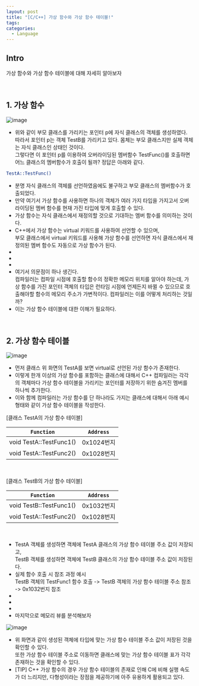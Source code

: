 ```yaml
---
layout: post
title: "[C/C++] 가상 함수와 가상 함수 테이블!"
tags: 
categories:
  - Language
---
```


## Intro
가상 함수와 가상 함수 테이블에 대해 자세히 알아보자

<br/>

## 1. 가상 함수

![image](https://user-images.githubusercontent.com/51254582/173246548-525495b1-d66c-405b-93b5-28cf2bdbf3ce.png)

 - 위와 같이 부모 클래스를 가리키는 포인터 p에 자식 클래스의 객체를 생성하였다. <br/> 따라서 포인터 p는 객체 TestB를 가리키고 있다. 몸체는 부모 클래스지만 실제 객체는 자식 클래스인 상태인 것이다. <br/> 그렇다면 이 포인터 p를 이용하여 오버라이딩된 멤버함수 TestFunc()를 호출하면 어느 클래스의 멤버함수가 호출이 될까? 정답은 아래와 같다.
 ```bash
 TestA::TestFunc()
 ```
 - 분명 자식 클래스의 객체를 선언하였음에도 불구하고 부모 클래스의 멤버함수가 호출되었다.
 - 만약 여기서 가상 함수를 사용하면 하나의 객체가 여러 가지 타입을 가지고서 오버라이딩된 멤버 함수를 현재 가진 타입에 맞게 호출할 수 있다.
 - 가상 함수는 자식 클래스에서 재정의할 것으로 기대하는 멤버 함수를 의미하는 것이다.
 - C++에서 가상 함수는 virtual 키워드를 사용하여 선언할 수 있으며, <br/> 부모 클래스에서 virtual 키워드를 사용해 가상 함수를 선언하면 자식 클래스에서 재 정의된 멤버 함수도 자동으로 가상 함수가 된다.
 - 
 - 
 - 
 - 여기서 의문점이 하나 생긴다. <br/> 컴파일러는 컴파일 시점에 호출할 함수의 정확한 메모리 위치를 알아야 하는데, 가상 함수를 가진 포인터 객체의 타입은 런타임 시점에 언제든지 바뀔 수 있으므로 호출해야할 함수의 메모리 주소가 가변적이다. 컴파일러는 이를 어떻게 처리하는 것일까?
 - 이는 가상 함수 테이블에 대한 이해가 필요하다.
 
 <br/>
 
## 2. 가상 함수 테이블

![image](https://user-images.githubusercontent.com/51254582/173249030-e22c7798-9293-4448-829d-00a7fc3e02d7.png)
 
 - 먼저 클래스 위 화면의 TestA를 보면 virtual로 선언된 가상 함수가 존재한다.
 - 이렇게 한개 이상의 가상 함수를 포함하는 클래스에 대해서 C++ 컴파일러는 각각의 객체마다 가상 함수 테이블을 가리키는 포인터를 저장하기 위한 숨겨진 멤버를 하나씩 추가한다.
 - 이와 함께 컴파일러는 가상 함수를 단 하나라도 가지는 클래스에 대해서 아래 예시 형태와 같이 가상 함수 테이블을 작성한다.
 
[클래스 TestA의 가상 함수 테이블]
 
|`Function`|`Address`|
|:---:|:---:|
|void TestA::TestFunc1()|0x1024번지|
|void TestA::TestFunc2()|0x1028번지|
 
 <br/>
 
[클래스 TestB의 가상 함수 테이블]
 
|`Function`|`Address`|
|:---:|:---:|
|void TestB::TestFunc1()|0x1032번지|
|void TestA::TestFunc2()|0x1028번지|
 
 <br/>

 - TestA 객체를 생성하면 객체에 TestA 클래스의 가상 함수 테이블 주소 값이 저장되고, <br/> TestB 객체를 생성하면 객체에 TestB 클래스의 가상 함수 테이블 주소 값이 저장된다. 
 - 실제 함수 호출 시 참조 과정 예시 <br/> TestB 객체의 TestFunc1 함수 호출 -> TestB 객체의 가상 함수 테이블 주소 참조 -> 0x1032번지 참조
 - 
 - 
 - 
 - 마지막으로 메모리 뷰를 분석해보자

![image](https://user-images.githubusercontent.com/51254582/173249581-da63873c-d077-43af-b712-de383ec4ac40.png)

 - 위 화면과 같이 생성된 객체에 타입에 맞는 가상 함수 테이블 주소 값이 저장된 것을 확인할 수 있다. <br/> 또한 가상 함수 테이블 주소로 이동하면 클래스에 맞는 가상 함수 테이블 표가 각각 존재하는 것을 확인할 수 있다.
 - [TIP] C++ 가상 함수의 경우 가상 함수 테이블의 존재로 인해 C에 비해 실행 속도가 더 느리지만, 다형성이라는 장점을 제공하기에 아주 유용하게 활용되고 있다.
